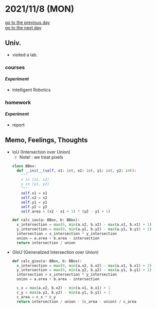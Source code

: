 # 2021/11/8 (MON)

<div class="date_jumper">
  <a class="link_wrapper" href="./7th.md"><div class="button">go to the previous day</div></a>
  <a class="link_wrapper" href="./9th.md"><div class="button">go to the next day</div></a>
</div>

## Univ.
- visited a lab.

### courses
#### *Experiment*
- Intelligent Robotics

### homework
#### *Experiment*
- report

## Memo, Feelings, Thoughts
- IoU (Intersection over Union)
  - Note! : we treat pixels
  ```python
  class BBox:
    def __init__(self, x1: int, x2: int, y1: int, y2: int):
      """
      x in [x1, x2)
      y in [y1, y2)
      """
      self.x1 = x1
      self.x2 = x2
      self.y1 = y1
      self.y2 = y2
      self.area = (x2 - x1 + 1) * (y2 - y1 + 1)

  def calc_iou(a: BBox, b: BBox):
    x_intersection = max(0, min(a.x2, b.x2) - max(a.x1, b.x1) + 1)
    y_intersection = max(0, min(a.y2, b.y2) - max(a.y1, b.y1) + 1)
    intersection = x_intersection * y_intersection
    union = a.area + b.area - intersection
    return intersection / union
  ```
- GIoU (Generalized Intersection over Union)
  ```python
  def calc_giou(a: BBox, b: BBox):
    x_intersection = max(0, min(a.x2, b.x2) - max(a.x1, b.x1) + 1)
    y_intersection = max(0, min(a.y2, b.y2) - max(a.y1, b.y1) + 1)
    intersection = x_intersection * y_intersection
    union = a.area + b.area - intersection

    c_x = max(a.x2, b.x2) - min(a.x1, b.x1) + 1
    c_y = max(a.y2, b.y2) - min(a.y1, b.y1) + 1
    c_area = c_x * c_y
    return intersection / union - (c_area - union) / c_area
  ```
